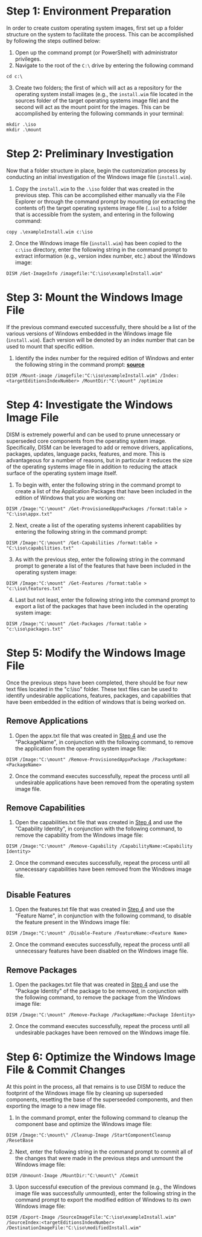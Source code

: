 # Step 1: Environment Preparation

In order to create custom operating system images, first set up a folder structure on the system to facilitate the process. This can be accomplished by following the steps outlined below:

1. Open up the command prompt (or PowerShell) with administrator privileges.
2. Navigate to the root of the `C:\` drive by entering the following command

```
cd c:\
```

3. Create two folders; the first of which will act as a repository for the operating system install images (e.g., the `install.wim` file located in the sources folder of the target operating systems image file) and the second will act as the mount point for the images. This can be accomplished by entering the following commands in your terminal:

```
mkdir .\iso
mkdir .\mount
```

# Step 2: Preliminary Investigation

Now that a folder structure in place, begin the customization process by conducting an initial investigation of the Windows image file (`install.wim`).

1. Copy the `install.wim` to the `.\iso` folder that was created in the previous step. This can be accomplished either manually via the File Explorer or through the command prompt by mounting (or extracting the contents of) the target operating systems image file (`.iso`) to a folder that is accessible from the system, and entering in the following command:

```
copy .\exampleInstall.wim c:\iso
```

2. Once the Windows image file (`install.wim`) has been copied to the `c:\iso` directory, enter the following string in the command prompt to extract information (e.g., version index number, etc.) about the Windows image:

```
DISM /Get-ImageInfo /imagefile:"C:\iso\exampleInstall.wim"
```

# Step 3: Mount the Windows Image File

If the previous command executed successfully, there should be a list of the various versions of Windows embedded in the  Windows image file (`install.wim`). Each version will be denoted by an index number that can be used to mount that specific edition. 

1. Identify the index number for the required edition of Windows and enter the following string in the command prompt: **[source](https://learn.microsoft.com/en-us/windows-hardware/manufacture/desktop/mount-and-modify-a-windows-image-using-dism?source=recommendations&view=windows-11#apply-an-image)** 

```
DISM /Mount-image /imagefile:"C:\iso\exampleInstall.wim" /Index:<targetEditionsIndexNumber> /MountDir:"C:\mount" /optimize
```

# Step 4: Investigate the Windows Image File

DISM is extremely powerful and can be used to prune unnecessary or superseded core components from the operating system image. Specifically, DISM can be leveraged to add or remove drivers, applications, packages, updates, language packs, features, and more. This is advantageous for a number of reasons, but in particular it reduces the size of the operating systems image file in addition to reducing the attack surface of the operating system image itself. 

1. To begin with, enter the following string in the command prompt to create a list of the Application Packages that have been included in the edition of Windows that you are working on: 

```
DISM /Image:"C:\mount" /Get-ProvisionedAppxPackages /format:table > "C:\iso\appx.txt" 
```

2. Next, create a list of the operating systems inherent capabilities by entering the following string in the command prompt:

```
DISM /Image:"C:\mount" /Get-Capabilities /format:table > "C:\iso\capabilities.txt"
```

3. As with the previous step, enter the following string in the command prompt to generate a list of the features that have been included in the operating system image: 

```
DISM /Image:"C:\mount" /Get-Features /format:table > "c:\iso\features.txt"
```

4. Last but not least, enter the following string into the command prompt to export a list of the packages that have been included in the operating system image:

```
DISM /Image:"C:\mount" /Get-Packages /format:table > "c:\iso\packages.txt"
```

# Step 5: Modify the Windows Image File

Once the previous steps have been completed, there should be four new text files located in the "c:\iso" folder. These text files can be used to identify undesirable applications, features, packages, and capabilities that have been embedded in the edition of windows that is being worked on.

## Remove Applications

1. Open the appx.txt file that was created in [Step 4](#step-4-investigate-the-windows-image-file) and use the "PackageName", in conjunction with the following command, to remove the application from the operating system image file:

```
DISM /Image:"C:\mount" /Remove-ProvisionedAppxPackage /PackageName:<PackageName>
```

2. Once the command executes successfully, repeat the process until all undesirable applications have been removed from the operating system image file.

## Remove Capabilities

1. Open the capabilities.txt file that was created in [Step 4](#step-4-investigate-the-windows-image-file) and use the "Capability Identity", in conjunction with the following command, to remove the capability from the Windows image file:

```
DISM /Image:"C:\mount" /Remove-Capability /CapabilityName:<Capability Identity>
```

2. Once the command executes successfully, repeat the process until all unnecessary capabilities have been removed from the Windows image file.

## Disable Features

1. Open the features.txt file that was created in [Step 4](#step-4-investigate-the-windows-image-file) and use the "Feature Name", in conjunction with the following command, to disable the feature present in the Windows image file:

```
DISM /Image:"C:\mount" /Disable-Feature /FeatureName:<Feature Name>
```

2. Once the command executes successfully, repeat the process until all unnecessary features have been disabled on the Windows image file.

## Remove Packages

1. Open the packages.txt file that was created in [Step 4](#step-4-investigate-the-windows-image-file) and use the "Package Identity" of the package to be removed, in conjunction with the following command, to remove the package from the Windows image file:

```
DISM /Image:"C:\mount" /Remove-Package /PackageName:<Package Identity>
```

2. Once the command executes successfully, repeat the process until all undesirable packages have been removed on the Windows image file.

# Step 6: Optimize the Windows Image File & Commit Changes

At this point in the process, all that remains is to use DISM to reduce the footprint of the Windows image file by cleaning up superseded components, resetting the base of the superseeded components, and then exporting the image to a new image file.

1. In the command prompt, enter the following command to cleanup the component base and optimize the Windows image file:

```
DISM /Image:"C:\mount\" /Cleanup-Image /StartComponentCleanup /ResetBase
```

2. Next, enter the following string in the command prompt to commit all of the changes that were made in the previous steps and unmount the Windows image file:

```
DISM /Unmount-Image /MountDir:"C:\mount\" /Commit
```

3. Upon successful execution of the previous command (e.g., the Windows image file was successfully unmounted), enter the following string in the command prompt to export the modified edition of Windows to its own Windows image file:

```
DISM /Export-Image /SourceImageFile:"C:\iso\exampleInstall.wim" /SourceIndex:<targetEditionsIndexNumber> /DestinationImageFile:"C:\iso\modifiedInstall.wim"
```
